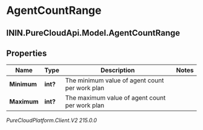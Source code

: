 # AgentCountRange

## ININ.PureCloudApi.Model.AgentCountRange

## Properties

|Name | Type | Description | Notes|
|------------ | ------------- | ------------- | -------------|
| **Minimum** | **int?** | The minimum value of agent count per work plan | |
| **Maximum** | **int?** | The maximum value of agent count per work plan | |



_PureCloudPlatform.Client.V2 215.0.0_
